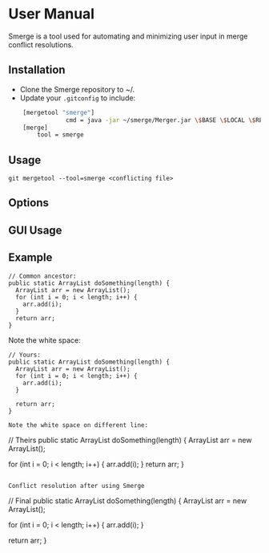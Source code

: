 # User Manual
Smerge is a tool used for automating and minimizing user input in merge conflict resolutions.
## Installation
* Clone the Smerge repository to ~/.
* Update your `.gitconfig` to include: 
```bash
    [mergetool "smerge"]
                cmd = java -jar ~/smerge/Merger.jar \$BASE \$LOCAL \$REMOTE \$MERGED
    [merge]
        tool = smerge
```

## Usage
`git mergetool --tool=smerge <conflicting file>`

## Options

## GUI Usage

## Example
```
// Common ancestor:
public static ArrayList doSomething(length) {
  ArrayList arr = new ArrayList();
  for (int i = 0; i < length; i++) {
    arr.add(i);
  }
  return arr;
}
```

Note the white space:
```
// Yours:
public static ArrayList doSomething(length) {
  ArrayList arr = new ArrayList();
  for (int i = 0; i < length; i++) {
    arr.add(i);
  }

  return arr;
}

Note the white space on different line:
```
// Theirs
public static ArrayList doSomething(length) {
  ArrayList arr = new ArrayList();
  
  for (int i = 0; i < length; i++) {
    arr.add(i);
  }
  return arr;
}
```

Conflict resolution after using Smerge
```
// Final
public static ArrayList doSomething(length) {
  ArrayList arr = new ArrayList();
  
  for (int i = 0; i < length; i++) {
    arr.add(i);
  }
  
  return arr;
}
```
